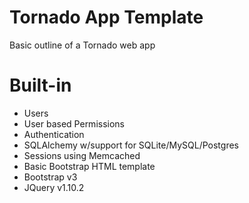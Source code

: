 # Tornado App Template

Basic outline of a Tornado web app

# Built-in

- Users
- User based Permissions
- Authentication
- SQLAlchemy w/support for SQLite/MySQL/Postgres
- Sessions using Memcached
- Basic Bootstrap HTML template
- Bootstrap v3
- JQuery v1.10.2 
